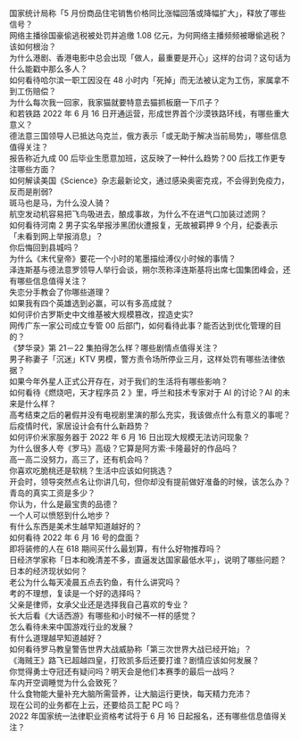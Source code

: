 国家统计局称「5 月份商品住宅销售价格同比涨幅回落或降幅扩大」，释放了哪些信号？  
网络主播徐国豪偷逃税被处罚并追缴 1.08 亿元，为何网络主播频频被曝偷逃税？该如何根治？  
为什么港剧、香港电影中总会出现「做人，最重要是开心」这样的台词？这句话为什么能戳中那么多人？  
如何看待哈尔滨一职工因没在 48 小时内「死掉」而无法被认定为工伤，家属拿不到工伤赔偿？  
为什么每次我一回家，我家猫就要特意去猫抓板磨一下爪子？  
和若铁路 2022 年 6 月 16 日开通运营，形成世界首个沙漠铁路环线，有哪些重大意义？  
德法意三国领导人已抵达乌克兰，俄方表示「或无助于解决当前局势」，哪些信息值得关注？  
报告称近九成 00 后毕业生愿意加班，这反映了一种什么趋势？00 后找工作更专注哪些方面？  
如何解读美国《Science》杂志最新论文，通过感染奥密克戎，不会得到免疫力，反而是削弱?  
斑马也是马，为什么没人骑？  
航空发动机容易把飞鸟吸进去，酿成事故，为什么不在进气口加装过滤网？  
如何看待河南 2 男子实名举报涉黑团伙遭报复，无故被羁押 9 个月，纪委表示「未看到网上举报消息」？  
你后悔回到县城吗？  
为什么《末代皇帝》要花一个小时的笔墨描绘溥仪小时候的事情？  
泽连斯基与德法意罗领导人举行会谈，朔尔茨称泽连斯基将出席七国集团峰会，还有哪些信息值得关注？  
失恋分手教会了你哪些道理？  
如果我有四个英雄选到必赢，可以有多高成就？  
如何评价古罗斯史中文维基被大规模篡改，捏造史实?  
网传广东一家公司成立专管 00 后部门，如何看待此事？能否达到优化管理的目的？  
《梦华录》第 21－22 集拍得怎么样？哪些剧情点值得关注？  
男子称妻子「沉迷」KTV 男模，警方责令场所停业三月，这样处罚有哪些法律依据？  
如果今年外星人正式公开存在，对于我们的生活将有哪些影响？  
如何看待《燃烧吧，天才程序员 2 》里，呼兰和技术专家对于 AI 的讨论？AI 的未来是什么样？  
高考结束之后的暑假并没有电视剧里演的那么充实，我该做点什么有意义的事呢？  
后疫情时代，家居设计会有什么新趋势？  
如何评价米家服务器于 2022 年 6 月 16 日出现大规模无法访问现象？  
为什么很多人夸《罗马》高级？它算是阿方索·卡隆最好的作品吗？  
高一高二没努力，高三了，还有机会吗？  
你喜欢吃脆桃还是软桃？生活中应该如何挑选？  
开会时，领导突然点名让你讲几句，但你却没有提前做好准备的时候，该怎么办？  
青岛的真实工资是多少？  
你认为，什么是最宝贵的品德？  
一个人可以愤怒到什么地步？  
有什么东西是美术生越早知道越好的？  
如何看待 2022 年 6 月 16 号的盘面？  
即将装修的人在 618 期间买什么最划算，有什么好物推荐吗？  
日经济学家称「日本和晚清差不多，直逼发达国家最低水平」，说明了哪些问题？日本的经济现状如何？  
老公为什么每天凌晨五点去钓鱼，有什么讲究吗？  
考的不理想，复读是一个好的选择吗？  
父亲是律师，女承父业还是选择我自己喜欢的专业？  
长大后看《大话西游》有哪些和小时候不一样的感觉？  
怎么看待未来中国游戏行业的发展？  
有什么道理越早知道越好？  
如何看待罗马教皇警告世界大战威胁称「第三次世界大战已经开始」？  
《海贼王》路飞已超越四皇，打败凯多后还要打谁？剧情应该如何发展？  
你觉得勇士夺冠还有疑问吗？明天会是他们本赛季的最后一战吗？  
车内开空调睡觉为什么会致死？  
什么食物能大量补充大脑所需营养，让大脑运行更快，每天精力充沛？  
现在公司的业务都在上云，还要给员工配 PC 吗？  
2022 年国家统一法律职业资格考试将于 6 月 16 日起报名，还有哪些信息值得关注？  
